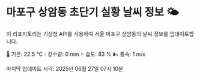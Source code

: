 
# 마포구 상암동 초단기 실황 날씨 정보 🌤️

이 리포지토리는 기상청 API를 사용하여 서울 마포구 상암동의 날씨 정보를 업데이트합니다. 

🌡️ 기온: 22.5 ℃
💧 강수량: 0 mm
💦 습도: 83 %
🌬️ 풍속: 1 m/s

마지막 업데이트 시각: 2025년 06월 27일 07시 10분    
